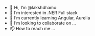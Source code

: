 - 👋 Hi, I’m @lakshdhamo
- 👀 I’m interested in .NER Full stack
- 🌱 I’m currently learning Angular, Aurelia
- 💞️ I’m looking to collaborate on ...
- 📫 How to reach me ...


<!---
lakshdhamo/lakshdhamo is a ✨ special ✨ repository because its `README.md` (this file) appears on your GitHub profile.
You can click the Preview link to take a look at your changes.
--->
